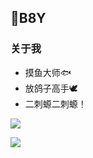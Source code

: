 ## 🌱B8Y
### 关于我
- 摸鱼大师🐟
- 放鸽子高手🕊
- 二刺螈二刺螈！

<a href="https://xzai.cloud">
  <img src="https://github-readme-stats.vercel.app/api?username=XzaiCloud&show_icons=true&hide_border=false&include_all_commits_disable=false&custom_title=啊这。。。我好垃圾&count_private=true">
</a>
</p>
<a href="https://xzai.cloud">
  <img src="https://github-readme-stats.vercel.app/api/top-langs/?username=XzaiCloud&layout=compact&hide_border=false&custom_title=我什么语言用的最多？">
</a>
